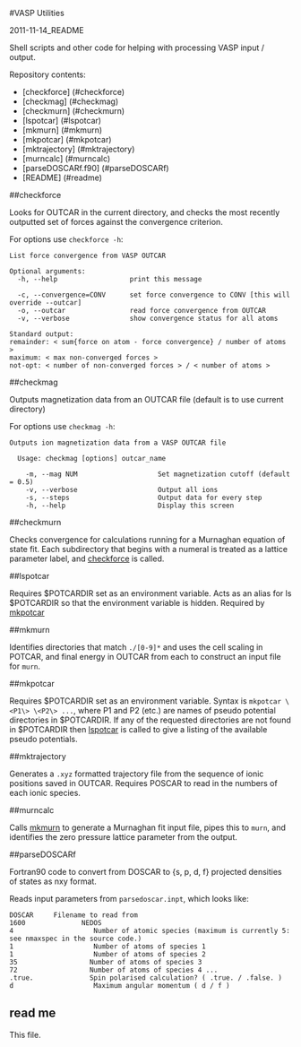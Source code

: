 #VASP Utilities

2011-11-14_README

Shell scripts and other code for helping with processing VASP input / output.

Repository contents:

* [checkforce] (#checkforce)
* [checkmag] (#checkmag)
* [checkmurn] (#checkmurn)
* [lspotcar] (#lspotcar)
* [mkmurn] (#mkmurn)
* [mkpotcar] (#mkpotcar)
* [mktrajectory] (#mktrajectory)
* [murncalc] (#murncalc)
* [parseDOSCARf.f90] (#parseDOSCARf)
* [README] (#readme)

##checkforce

Looks for OUTCAR in the current directory, and checks the most recently outputted set of forces against the convergence criterion.

For options use `checkforce -h`:

    List force convergence from VASP OUTCAR

    Optional arguments:
      -h, --help                  print this message

      -c, --convergence=CONV      set force convergence to CONV [this will override --outcar]
      -o, --outcar                read force convergence from OUTCAR 
      -v, --verbose               show convergence status for all atoms

    Standard output:
    remainder: < sum{force on atom - force convergence} / number of atoms >
    maximum: < max non-converged forces >
    not-opt: < number of non-converged forces > / < number of atoms >
    
##checkmag

Outputs magnetization data from an OUTCAR file (default is to use current directory)

For options use `checkmag -h`:

	Outputs ion magnetization data from a VASP OUTCAR file
  
	  Usage: checkmag [options] outcar_name

	    -m, --mag NUM                    Set magnetization cutoff (default = 0.5)
	    -v, --verbose                    Output all ions
	    -s, --steps                      Output data for every step
	    -h, --help                       Display this screen
		
##checkmurn

Checks convergence for calculations running for a Murnaghan equation of state fit. Each subdirectory that begins with a numeral is treated as a lattice parameter label, and [checkforce](#checkforce) is called.

##lspotcar

Requires $POTCARDIR set as an environment variable.
Acts as an alias for ls $POTCARDIR so that the environment variable is hidden.
Required by [mkpotcar](#mkpotcar)

##mkmurn

Identifies directories that match `./[0-9]*` and uses the cell scaling in POTCAR, and final energy in OUTCAR from each to construct an input file for `murn`.

##mkpotcar

Requires $POTCARDIR set as an environment variable.
Syntax is `mkpotcar \<P1\> \<P2\> ...`, where P1 and P2 (etc.) are names of pseudo potential directories in $POTCARDIR.
If any of the requested directories are not found in $POTCARDIR then [lspotcar](#lspotcar) is called to give a listing of the available pseudo potentials.

##mktrajectory

Generates a `.xyz` formatted trajectory file from the sequence of ionic positions saved in OUTCAR. Requires POSCAR to read in the numbers of each ionic species.

##murncalc

Calls [mkmurn](#mkmurn) to generate a Murnaghan fit input file, pipes this to `murn`, and identifies the zero pressure lattice parameter from the output.

##parseDOSCARf

Fortran90 code to convert from DOSCAR to {s, p, d, f} projected densities of states as nxy format.

Reads input parameters from `parsedoscar.inpt`, which looks like:

    DOSCAR     Filename to read from
    1600              NEDOS
    4                    Number of atomic species (maximum is currently 5: see nmaxspec in the source code.)
    1                    Number of atoms of species 1
    1                    Number of atoms of species 2
    35                  Number of atoms of species 3
    72                  Number of atoms of species 4 ...
    .true.              Spin polarised calculation? ( .true. / .false. )
    d                    Maximum angular momentum ( d / f )

## read me

This file.

